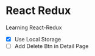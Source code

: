# React Redux

Learning React-Redux  
  
 - [x] Use Local Storage
 - [ ] Add Delete Btn in Detail Page
